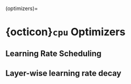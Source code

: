 (optimizers)=
# {octicon}`cpu` Optimizers

## Learning Rate Scheduling

## Layer-wise learning rate decay